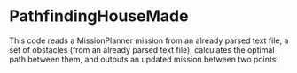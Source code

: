 # PathfindingHouseMade
This code reads a MissionPlanner mission from an already parsed text file, a set of obstacles (from an already parsed text file), calculates the optimal path between them, and outputs an updated mission between two points!
